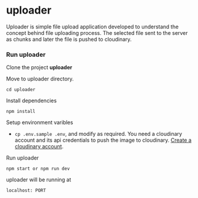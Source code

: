 # uploader

Uploader is simple file upload application developed to understand the concept behind file uploading process. The selected file sent to the server as chunks and later the file is pushed to cloudinary.

### Run uploader

Clone the project  **uploader**

Move to uploader directory.

```text
cd uploader

```

Install dependencies

```text
npm install

```

Setup environment varibles

- `cp .env.sample .env`, and modify as required. You need a cloudinary account and its api credentials  to push the image to cloudinary. [Create a cloudinary account](https://cloudinary.com/users/register_free).

Run uploader

```text
npm start or npm run dev

```

uploader will be running  at

```text
localhost: PORT

